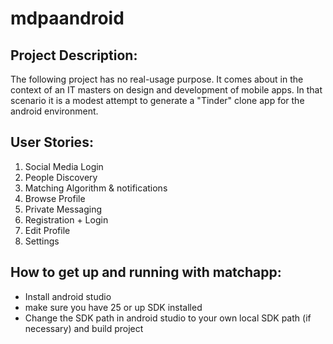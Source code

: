 # mdpaandroid

## Project Description:
The following project has no real-usage purpose. It comes about in the context of an IT masters on design and development of mobile apps. In that scenario it is a modest attempt to generate a "Tinder" clone app for the android environment.

## User Stories:
1. Social Media Login
2. People Discovery
3. Matching Algorithm & notifications
4. Browse Profile
5. Private Messaging
6. Registration + Login
7. Edit Profile
8. Settings

## How to get up and running with matchapp:
* Install android studio
* make sure you have 25 or up SDK installed
* Change the SDK path in android studio to your own local SDK path (if necessary) and build project

